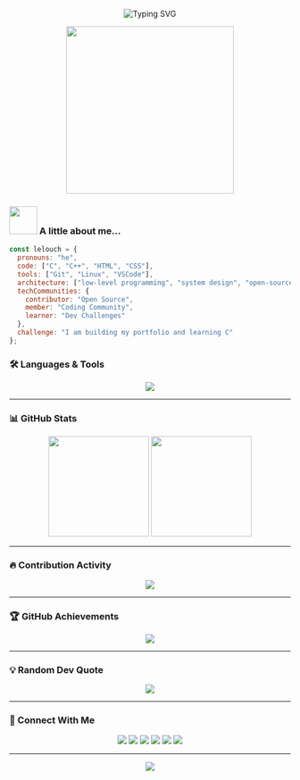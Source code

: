 <!-- Animated Header -->
<p align="center">
  <img src="https://readme-typing-svg.herokuapp.com?font=Fira+Code&weight=600&size=30&duration=3500&pause=1000&color=0E75B6&center=true&vCenter=true&width=600&lines=Hi+%F0%9F%91%8B%2C+I'm+0xLelouch!;Passionate+Coder+from+Morocco;Always+learning+%26+building" alt="Typing SVG" />
</p>

<!-- 🎬 Intro GIF -->
<p align="center">
 <img src="https://media.giphy.com/media/836HiJc7pgzy8iNXCn/giphy.gif" width="300" />
</p>

### <img src="https://media.giphy.com/media/VgCDAzcKvsR6OM0uWg/giphy.gif" width="50"> A little about me...

```javascript
const lelouch = {
  pronouns: "he",
  code: ["C", "C++", "HTML", "CSS"],
  tools: ["Git", "Linux", "VSCode"],
  architecture: ["low-level programming", "system design", "open-source projects"],
  techCommunities: {
    contributor: "Open Source",
    member: "Coding Community",
    learner: "Dev Challenges"
  },
  challenge: "I am building my portfolio and learning C"
};

```

### 🛠️ Languages & Tools  
<p align="center">
  <img src="https://skillicons.dev/icons?i=c,cpp,html,css,git,linux,vscode" />
</p>

---

### 📊 GitHub Stats  
<p align="center">
  <img src="https://github-readme-stats.vercel.app/api?username=0x-lelouch&show_icons=true&theme=tokyonight" height="180em" />
  <img src="https://github-readme-stats.vercel.app/api/top-langs?username=0x-lelouch&layout=compact&theme=tokyonight" height="180em" />
</p>

---

### 🔥 Contribution Activity  
<p align="center">
  <img src="https://github-readme-activity-graph.vercel.app/graph?username=0x-lelouch&theme=tokyo-night&hide_border=true" />
</p>

---

### 🏆 GitHub Achievements  
<p align="center"> 
  <img src="https://github-profile-trophy.vercel.app/?username=0x-lelouch&theme=tokyonight&no-frame=true&no-bg=true&margin-w=15&row=1" />
</p>

---

### 💡 Random Dev Quote  
<p align="center">
  <img src="https://quotes-github-readme.vercel.app/api?type=horizontal&theme=tokyonight" />
</p>

---

### 🔗 Connect With Me  
<p align="center">
  <a href="https://codepen.io/mohamed-bouhadi" target="_blank"><img src="https://skillicons.dev/icons?i=codepen" /></a>
  <a href="https://dev.to/chrollom3d" target="_blank"><img src="https://skillicons.dev/icons?i=devto" /></a>
  <a href="https://twitter.com/chrollom3d" target="_blank"><img src="https://skillicons.dev/icons?i=twitter" /></a>
  <a href="https://linkedin.com/in/mohamed-bouhadi" target="_blank"><img src="https://skillicons.dev/icons?i=linkedin" /></a>
  <a href="https://stackoverflow.com/users/26265681" target="_blank"><img src="https://skillicons.dev/icons?i=stackoverflow" /></a>
  <a href="https://instagram.com/med69.py" target="_blank"><img src="https://skillicons.dev/icons?i=instagram" /></a>
</p>

---

<!-- 🌊 Wave Footer -->
<p align="center">
  <img src="https://capsule-render.vercel.app/api?type=waving&color=BF91F3&height=100&section=footer"/>
</p>
